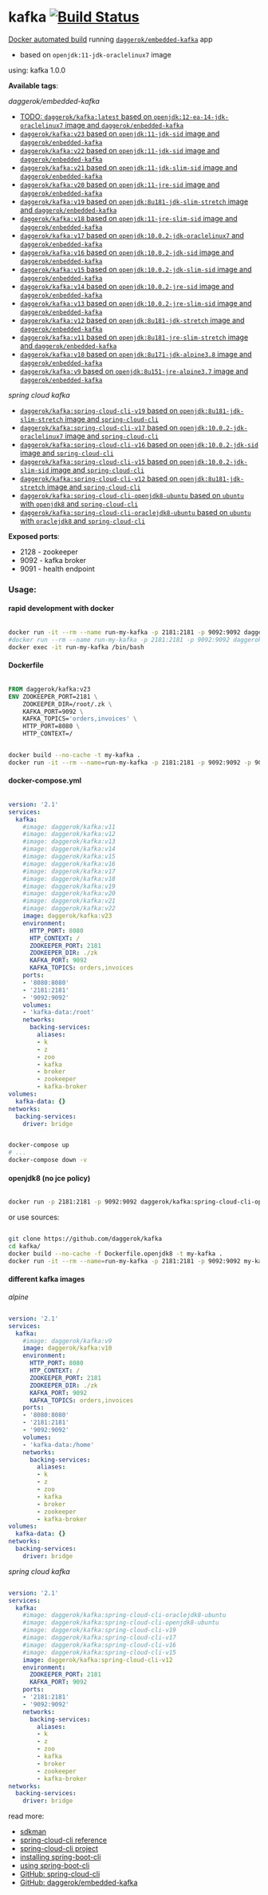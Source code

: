 # kafka [![Build Status](https://travis-ci.org/daggerok/kafka.svg?branch=v23)](https://travis-ci.org/daggerok/kafka)
[Docker automated build](https://hub.docker.com/r/daggerok/kafka/) running [`daggerok/embedded-kafka`](https://github.com/daggerok/kafka) app

- based on `openjdk:11-jdk-oraclelinux7` image

using: kafka 1.0.0

**Available tags**:

*daggerok/embedded-kafka*

- [TODO: `daggerok/kafka:latest` based on `openjdk:12-ea-14-jdk-oraclelinux7` image and `daggerok/enbedded-kafka`](https://github.com/daggerok/kafka/blob/master/Dockerfile)
- [`daggerok/kafka:v23` based on `openjdk:11-jdk-sid` image and `daggerok/enbedded-kafka`](https://github.com/daggerok/kafka/blob/v23/Dockerfile)
- [`daggerok/kafka:v22` based on `openjdk:11-jdk-sid` image and `daggerok/enbedded-kafka`](https://github.com/daggerok/kafka/blob/v22/Dockerfile)
- [`daggerok/kafka:v21` based on `openjdk:11-jdk-slim-sid` image and `daggerok/enbedded-kafka`](https://github.com/daggerok/kafka/blob/v21/Dockerfile)
- [`daggerok/kafka:v20` based on `openjdk:11-jre-sid` image and `daggerok/enbedded-kafka`](https://github.com/daggerok/kafka/blob/v20/Dockerfile)
- [`daggerok/kafka:v19` based on `openjdk:8u181-jdk-slim-stretch` image and `daggerok/enbedded-kafka`](https://github.com/daggerok/kafka/blob/v19/Dockerfile)
- [`daggerok/kafka:v18` based on `openjdk:11-jre-slim-sid` image and `daggerok/enbedded-kafka`](https://github.com/daggerok/kafka/blob/v17/Dockerfile)
- [`daggerok/kafka:v17` based on `openjdk:10.0.2-jdk-oraclelinux7` and `daggerok/enbedded-kafka`](https://github.com/daggerok/kafka/blob/v17/Dockerfile)
- [`daggerok/kafka:v16` based on `openjdk:10.0.2-jdk-sid` image and `daggerok/enbedded-kafka`](https://github.com/daggerok/kafka/blob/v16/Dockerfile)
- [`daggerok/kafka:v15` based on `openjdk:10.0.2-jdk-slim-sid` image and `daggerok/enbedded-kafka`](https://github.com/daggerok/kafka/blob/v15/Dockerfile)
- [`daggerok/kafka:v14` based on `openjdk:10.0.2-jre-sid` image and `daggerok/enbedded-kafka`](https://github.com/daggerok/kafka/blob/v14/Dockerfile)
- [`daggerok/kafka:v13` based on `openjdk:10.0.2-jre-slim-sid` image and `daggerok/enbedded-kafka`](https://github.com/daggerok/kafka/blob/v13/Dockerfile)
- [`daggerok/kafka:v12` based on `openjdk:8u181-jdk-stretch` image and `daggerok/enbedded-kafka`](https://github.com/daggerok/kafka/blob/v12/Dockerfile)
- [`daggerok/kafka:v11` based on `openjdk:8u181-jre-slim-stretch` image and `daggerok/enbedded-kafka`](https://github.com/daggerok/kafka/blob/v11/Dockerfile)
- [`daggerok/kafka:v10` based on `openjdk:8u171-jdk-alpine3.8` image and `daggerok/enbedded-kafka`](https://github.com/daggerok/kafka/blob/v10/Dockerfile)
- [`daggerok/kafka:v9` based on `openjdk:8u151-jre-alpine3.7` image and `daggerok/enbedded-kafka`](https://github.com/daggerok/kafka/blob/v9/Dockerfile)

*spring cloud kafka*

- [`daggerok/kafka:spring-cloud-cli-v19` based on `openjdk:8u181-jdk-slim-stretch` image and `spring-cloud-cli`](https://github.com/daggerok/kafka/blob/spring-cloud-cli-v19/Dockerfile)
- [`daggerok/kafka:spring-cloud-cli-v17` based on `openjdk:10.0.2-jdk-oraclelinux7` image and `spring-cloud-cli`](https://github.com/daggerok/kafka/blob/spring-cloud-cli-v17/Dockerfile)
- [`daggerok/kafka:spring-cloud-cli-v16` based on `openjdk:10.0.2-jdk-sid` image and `spring-cloud-cli`](https://github.com/daggerok/kafka/blob/spring-cloud-cli-v16/Dockerfile)
- [`daggerok/kafka:spring-cloud-cli-v15` based on `openjdk:10.0.2-jdk-slim-sid` image and `spring-cloud-cli`](https://github.com/daggerok/kafka/blob/spring-cloud-cli-v15/Dockerfile)
- [`daggerok/kafka:spring-cloud-cli-v12` based on `openjdk:8u181-jdk-stretch` image and `spring-cloud-cli`](https://github.com/daggerok/kafka/blob/spring-cloud-cli-v12/Dockerfile)
- [`daggerok/kafka:spring-cloud-cli-openjdk8-ubuntu` based on `ubuntu` with `openjdk8` and `spring-cloud-cli`](https://github.com/daggerok/kafka/blob/spring-cloud-cli-openjdk8-ubuntu/Dockerfile)
- [`daggerok/kafka:spring-cloud-cli-oraclejdk8-ubuntu` based on `ubuntu` with `oraclejdk8` and `spring-cloud-cli`](https://github.com/daggerok/kafka/blob/spring-cloud-cli-oraclejdk8-ubuntu/Dockerfile)

**Exposed ports**:

- 2128 - zookeeper
- 9092 - kafka broker
- 9091 - health endpoint

### Usage:

#### rapid development with docker

```bash

docker run -it --rm --name run-my-kafka -p 2181:2181 -p 9092:9092 daggerok/kafka:v23
#docker run --rm --name run-my-kafka -p 2181:2181 -p 9092:9092 daggerok/kafka:v23
docker exec -it run-my-kafka /bin/bash

```

#### Dockerfile

```dockerfile

FROM daggerok/kafka:v23
ENV ZOOKEEPER_PORT=2181 \
    ZOOKEEPER_DIR=/root/.zk \
    KAFKA_PORT=9092 \
    KAFKA_TOPICS='orders,invoices' \
    HTTP_PORT=8080 \
    HTTP_CONTEXT=/

```

```bash

docker build --no-cache -t my-kafka .
docker run -it --rm --name=run-my-kafka -p 2181:2181 -p 9092:9092 -p 9091:9091 my-kafka

```

#### docker-compose.yml

```yaml

version: '2.1'
services:
  kafka:
    #image: daggerok/kafka:v11
    #image: daggerok/kafka:v12
    #image: daggerok/kafka:v13
    #image: daggerok/kafka:v14
    #image: daggerok/kafka:v15
    #image: daggerok/kafka:v16
    #image: daggerok/kafka:v17
    #image: daggerok/kafka:v18
    #image: daggerok/kafka:v19
    #image: daggerok/kafka:v20
    #image: daggerok/kafka:v21
    #image: daggerok/kafka:v22
    image: daggerok/kafka:v23
    environment:
      HTTP_PORT: 8080
      HTP_CONTEXT: /
      ZOOKEEPER_PORT: 2181
      ZOOKEEPER_DIR: ./zk
      KAFKA_PORT: 9092
      KAFKA_TOPICS: orders,invoices
    ports:
    - '8080:8080'
    - '2181:2181'
    - '9092:9092'
    volumes:
    - 'kafka-data:/root'
    networks:
      backing-services:
        aliases:
        - k
        - z
        - zoo
        - kafka
        - broker
        - zookeeper
        - kafka-broker
volumes:
  kafka-data: {}
networks:
  backing-services:
    driver: bridge

```

```bash

docker-compose up
# ...
docker-compose down -v

```

#### openjdk8 (no jce policy)

```bash

docker run -p 2181:2181 -p 9092:9092 daggerok/kafka:spring-cloud-cli-openjdk8

```

or use sources:

```bash

git clone https://github.com/daggerok/kafka
cd kafka/
docker build --no-cache -f Dockerfile.openjdk8 -t my-kafka .
docker run -it --rm --name=run-my-kafka -p 2181:2181 -p 9092:9092 my-kafka

```

#### different kafka images

*alpine*

```yaml

version: '2.1'
services:
  kafka:
    #image: daggerok/kafka:v9
    image: daggerok/kafka:v10
    environment:
      HTTP_PORT: 8080
      HTP_CONTEXT: /
      ZOOKEEPER_PORT: 2181
      ZOOKEEPER_DIR: ./zk
      KAFKA_PORT: 9092
      KAFKA_TOPICS: orders,invoices
    ports:
    - '8080:8080'
    - '2181:2181'
    - '9092:9092'
    volumes:
    - 'kafka-data:/home'
    networks:
      backing-services:
        aliases:
        - k
        - z
        - zoo
        - kafka
        - broker
        - zookeeper
        - kafka-broker
volumes:
  kafka-data: {}
networks:
  backing-services:
    driver: bridge

```

*spring cloud kafka*

```yaml

version: '2.1'
services:
  kafka:
    #image: daggerok/kafka:spring-cloud-cli-oraclejdk8-ubuntu
    #image: daggerok/kafka:spring-cloud-cli-openjdk8-ubuntu
    #image: daggerok/kafka:spring-cloud-cli-v19
    #image: daggerok/kafka:spring-cloud-cli-v17
    #image: daggerok/kafka:spring-cloud-cli-v16
    #image: daggerok/kafka:spring-cloud-cli-v15
    image: daggerok/kafka:spring-cloud-cli-v12
    environment:
      ZOOKEEPER_PORT: 2181
      KAFKA_PORT: 9092
    ports:
    - '2181:2181'
    - '9092:9092'
    networks:
      backing-services:
        aliases:
        - k
        - z
        - zoo
        - kafka
        - broker
        - zookeeper
        - kafka-broker
networks:
  backing-services:
    driver: bridge

```

read more:

- [sdkman](https://sdkman.io/)
- [spring-cloud-cli reference](http://cloud.spring.io/spring-cloud-static/spring-cloud-cli/1.4.0.RELEASE/single/spring-cloud-cli.html)
- [spring-cloud-cli project](https://cloud.spring.io/spring-cloud-cli/)
- [installing spring-boot-cli](https://docs.spring.io/spring-boot/docs/current/reference/html/getting-started-installing-spring-boot.html)
- [using spring-boot-cli](https://docs.spring.io/spring-boot/docs/current/reference/html/cli-using-the-cli.html)
- [GitHub: spring-cloud-cli](https://github.com/spring-cloud/spring-cloud-cli/tree/master/docs/src/main/asciidoc)
- [GitHub: daggerok/embedded-kafka](https://github.com/daggerok/kafka)

